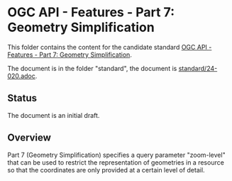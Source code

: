 # OGC API - Features - Part 7: Geometry Simplification

This folder contains the content for the candidate standard [OGC API - Features - Part 7: Geometry Simplification](https://docs.ogc.org/DRAFTS/24-020.html). 

The document is in the folder "standard", the document is [standard/24-020.adoc](https://github.com/opengeospatial/ogcapi-features/blob/master/extensions/geometry-simplification/standard/24-020.adoc).

## Status

The document is an initial draft.

## Overview

Part 7 (Geometry Simplification) specifies a query parameter "zoom-level" that can be used to restrict the representation of geometries in a resource so that the coordinates are only provided at a certain level of detail.
